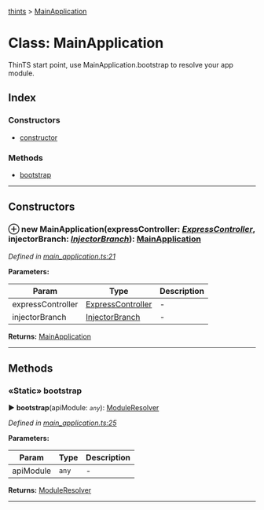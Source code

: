 [thints](../README.md) > [MainApplication](../classes/mainapplication.md)



# Class: MainApplication


ThinTS start point, use MainApplication.bootstrap to resolve your app module.

## Index

### Constructors

* [constructor](mainapplication.md#constructor)


### Methods

* [bootstrap](mainapplication.md#bootstrap)



---
## Constructors
<a id="constructor"></a>


### ⊕ **new MainApplication**(expressController: *[ExpressController](expresscontroller.md)*, injectorBranch: *[InjectorBranch](injectorbranch.md)*): [MainApplication](mainapplication.md)



*Defined in [main_application.ts:21](https://github.com/digitalinfluencers/ThinTS/blob/5ec022b/src/main_application.ts#L21)*



**Parameters:**

| Param | Type | Description |
| ------ | ------ | ------ |
| expressController | [ExpressController](expresscontroller.md)   |  - |
| injectorBranch | [InjectorBranch](injectorbranch.md)   |  - |





**Returns:** [MainApplication](mainapplication.md)

---


## Methods
<a id="bootstrap"></a>

### «Static» bootstrap

► **bootstrap**(apiModule: *`any`*): [ModuleResolver](moduleresolver.md)




*Defined in [main_application.ts:25](https://github.com/digitalinfluencers/ThinTS/blob/5ec022b/src/main_application.ts#L25)*



**Parameters:**

| Param | Type | Description |
| ------ | ------ | ------ |
| apiModule | `any`   |  - |





**Returns:** [ModuleResolver](moduleresolver.md)





___


